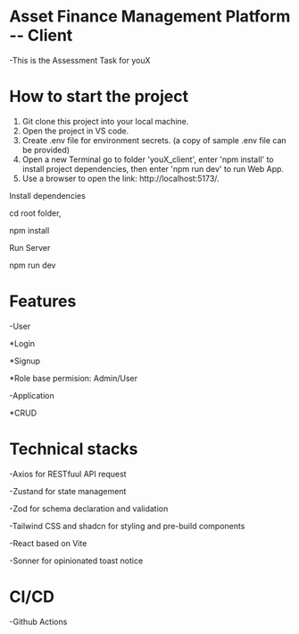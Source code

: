 # Asset Finance Management Platform -- Client
  -This is the Assessment Task for youX
  

# How to start the project

1. Git clone this project into your local machine.
2. Open the project in VS code.
3. Create .env file for environment secrets. (a copy of sample .env file can be provided)
4. Open a new Terminal go to folder 'youX_client', enter 'npm install' to install project dependencies, then enter 'npm run dev' to run Web App.
5. Use a browser to open the link: http://localhost:5173/.

Install dependencies

cd root folder,

npm install


Run Server

npm run dev

# Features
-User

  *Login
  
  *Signup
  
  *Role base permision: Admin/User


-Application

 *CRUD

# Technical stacks
-Axios for RESTfuul API request

-Zustand for state management

-Zod for schema declaration and validation

-Tailwind CSS and shadcn for styling and pre-build components

-React based on Vite

-Sonner for opinionated toast notice


# CI/CD
-Github Actions


